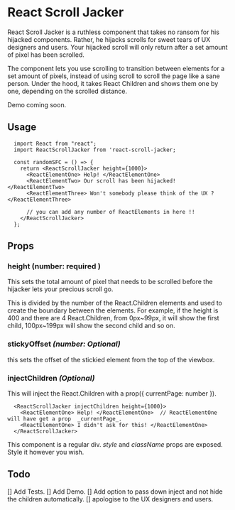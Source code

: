 # React Scroll Jacker 
React Scroll Jacker is a ruthless component that takes no ransom for his hijacked components. Rather, he hijacks scrolls for sweet tears of UX designers and users. Your hijacked scroll will only return after a set amount of pixel has been scrolled.

The component lets you use scrolling to transition between elements for a set amount of pixels, instead of using scroll to scroll the page like a sane person. Under the hood, it takes React Children and shows them one by one, depending on the scrolled distance.

Demo coming soon.

## Usage
```
  import React from "react";
  import ReactScrollJacker from 'react-scroll-jacker;

  const randomSFC = () => {
    return <ReactScrollJacker height={1000}>
      <ReactElementOne> Help! </ReactElementOne> 
      <ReactElementTwo> Our scroll has been hijacked! </ReactElementTwo> 
      <ReactElementThree> Won't somebody please think of the UX ? </ReactElementThree>
      
      // you can add any number of ReactElements in here !!
    </ReactScrollJacker>
  };
```

## Props

### height **(number: required )** 
This sets the total amount of pixel that needs to be scrolled before the hijacker lets your precious scroll go. 

This is divided by the number of the React.Children elements and used to create the boundary between the elements. For example, if the height is 400 and there are 4 React.Children, from 0px~99px, it will show the first child, 100px~199px will show the second child and so on.

### stickyOffset *(number: Optional)*
this sets the offset of the stickied element from the top of the viewbox.

### injectChildren *(Optional)*
This will inject the React.Children with a prop({ currentPage: number }).
```
  <ReactScrollJacker injectChildren height={1000}>
    <ReactElementOne> Help! </ReactElementOne>  // ReactElementOne will have get a prop  _currentPage_. 
    <ReactElementOne> I didn't ask for this! </ReactElementOne>
  </ReactScrollJacker>
```

This component is a regular div. _style_ and _className_ props are exposed. Style it however you wish.

## Todo
[] Add Tests.
[] Add Demo.
[] Add option to pass down inject and not hide the children automatically.
[] apologise to the UX designers and users.



